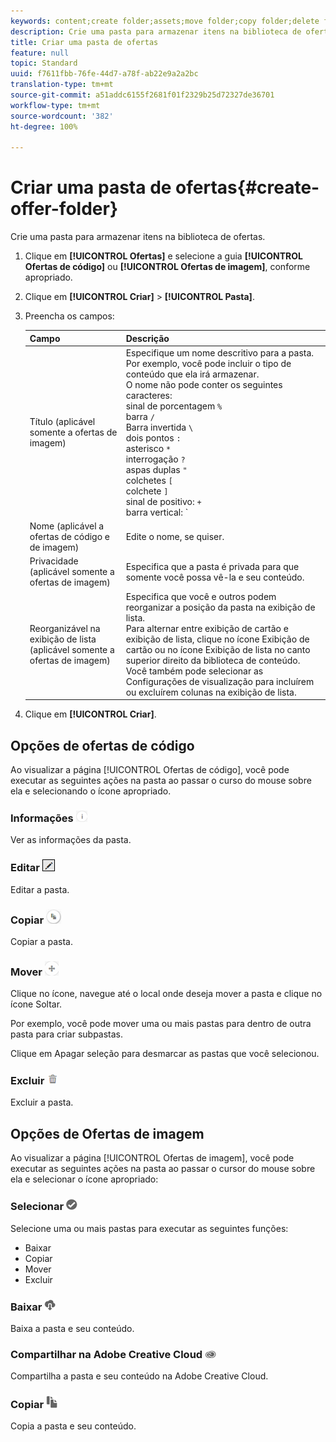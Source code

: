 ```yaml
---
keywords: content;create folder;assets;move folder;copy folder;delete folder;download folder;folder
description: Crie uma pasta para armazenar itens na biblioteca de ofertas.
title: Criar uma pasta de ofertas
feature: null
topic: Standard
uuid: f7611fbb-76fe-44d7-a78f-ab22e9a2a2bc
translation-type: tm+mt
source-git-commit: a51addc6155f2681f01f2329b25d72327de36701
workflow-type: tm+mt
source-wordcount: '382'
ht-degree: 100%

---
```



# Criar uma pasta de ofertas{#create-offer-folder}

Crie uma pasta para armazenar itens na biblioteca de ofertas.

1. Clique em **[!UICONTROL Ofertas]** e selecione a guia **[!UICONTROL Ofertas de código]** ou **[!UICONTROL Ofertas de imagem]**, conforme apropriado.
1. Clique em **[!UICONTROL Criar]** > **[!UICONTROL Pasta]**.
1. Preencha os campos:

   | Campo | Descrição |
   |--- |--- |
   | Título (aplicável somente a ofertas de imagem) | Especifique um nome descritivo para a pasta. Por exemplo, você pode incluir o tipo de conteúdo que ela irá armazenar.<br>O nome não pode conter os seguintes caracteres:<br>sinal de porcentagem `%`<br>barra `/`<br>Barra invertida `\`<br>dois pontos `:`<br>asterisco `*`<br>interrogação `?`<br>aspas duplas `"`<br>colchetes `[`<br>colchete `]`<br>sinal de positivo: `+`<br>barra vertical: `|`<br>ponto: `.`<br>sinal numérico: `#`<br>aspas: `{`<br>aspa `}`<br>sinal de intercalação `^`<br>ponto e vírgula `;`<br>Você pode usar um hífen (`- `) em vez desses caracteres. |
   | Nome (aplicável a ofertas de código e de imagem) | Edite o nome, se quiser. |
   | Privacidade (aplicável somente a ofertas de imagem) | Especifica que a pasta é privada para que somente você possa vê-la e seu conteúdo. |
   | Reorganizável na exibição de lista (aplicável somente a ofertas de imagem) | Especifica que você e outros podem reorganizar a posição da pasta na exibição de lista.<br>Para alternar entre exibição de cartão e exibição de lista, clique no ícone Exibição de cartão ou no ícone Exibição de lista no canto superior direito da biblioteca de conteúdo. Você também pode selecionar as Configurações de visualização para incluírem ou excluírem colunas na exibição de lista. |

1. Clique em **[!UICONTROL Criar]**.

## Opções de ofertas de código

Ao visualizar a página [!UICONTROL Ofertas de código], você pode executar as seguintes ações na pasta ao passar o curso do mouse sobre ela e selecionando o ícone apropriado.

### Informações ![](assets/icon_info.png)

Ver as informações da pasta.

### Editar ![](assets/icon_edit.png)

Editar a pasta.

### Copiar  ![](assets/icon_copy.png)

Copiar a pasta.

### Mover  ![](assets/icon_move_folder.png)

Clique no ícone, navegue até o local onde deseja mover a pasta e clique no ícone Soltar.

Por exemplo, você pode mover uma ou mais pastas para dentro de outra pasta para criar subpastas.

Clique em Apagar seleção para desmarcar as pastas que você selecionou.

### Excluir ![](assets/icon_delete.png)

Excluir a pasta.

## Opções de Ofertas de imagem

Ao visualizar a página [!UICONTROL Ofertas de imagem], você pode executar as seguintes ações na pasta ao passar o cursor do mouse sobre ela e selecionar o ícone apropriado:

### Selecionar ![](assets/icon_check.png)

Selecione uma ou mais pastas para executar as seguintes funções:

* Baixar
* Copiar
* Mover
* Excluir

### Baixar ![](assets/icon_download.png)

Baixa a pasta e seu conteúdo.

### Compartilhar na Adobe Creative Cloud ![](assets/icon_creative_cloud.png)

Compartilha a pasta e seu conteúdo na Adobe Creative Cloud.

### Copiar  ![](assets/icon_copy_content.png)

Copia a pasta e seu conteúdo.